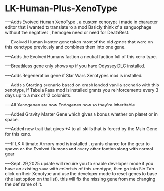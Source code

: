 # LK-Human-Plus-XenoType
---Adds Evolved Human XenoType , a custom xenotype i made in character editor that i wanted to translate to a mod Basicly think of a sanguophage without the negatives , hemogen need or need for DeathRest.  


---Evolved Human Master gene takes most of the old genes that were on this xenotype previously and combines them into one gene.

---Adds the Evolved Humans faction a neutral faction full of this xeno type.  

---Breathless gene only shows up if you have Odyssey DLC installed. 

---Adds Regeneration gene if Star Wars Xenotypes mod is installed.

---Adds a Starting scenario based on crash landed vanilla scenario with this xenotype, if Tabula Rasa mod is installed  grants you reinforcements every 3 days up to a max of 12 colonists.

---All Xenogenes are now Endogenes now so they're inheritable.

---Added Gravity Master Gene which gives a bonus whether on planet or in space.

---Added new trait that gives +4 to all skills that is forced by the Main Gene for this xeno.

---If LK Ultimate Armory mod is installed , grants chance for the gear to spawn on the Evolved Humans and every other faction along with normal gear 

---Sept. 29,2025 update will require you to enable developer mode if you have an existing save with colonists of this xenotype, then go into Bio Tab click on their Xenotype and use the developer mode to reset genes to base (the last option on the list). this will fix the missing gene from me changing the def name of it.
